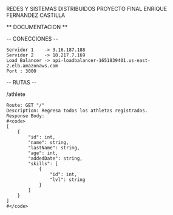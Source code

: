REDES Y SISTEMAS DISTRIBUIDOS
PROYECTO FINAL
ENRIQUE FERNANDEZ CASTILLA

** DOCUMENTACION **

-- CONECCIONES --

    Servidor 1    -> 3.16.187.188
    Servidor 2    -> 18.217.7.169
    Load Balancer -> api-loadbalancer-1651839401.us-east-2.elb.amazonaws.com
    Port : 3000

-- RUTAS --

/athlete

    Route: GET "/" 
    Description: Regresa todos los athletas registrados.
    Response Body: 
    #<code>
    [
        {
            "id": int,
            "name": string,
            "lastName": string,
            "age": int,
            "addedDate": string,
            "skills": [
                {
                    "id": int,
                    "lvl": string
                }
            ]
        }
    ]
    #</code>